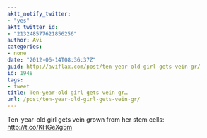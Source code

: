 ```yaml
---
aktt_notify_twitter:
- "yes"
aktt_twitter_id:
- "213248577621856256"
author: Avi
categories:
- none
date: "2012-06-14T08:36:37Z"
guid: http://aviflax.com/post/ten-year-old-girl-gets-vein-gr/
id: 1948
tags:
- tweet
title: Ten-year-old girl gets vein gr…
url: /post/ten-year-old-girl-gets-vein-gr/
---
```

Ten-year-old girl gets vein grown from her stem cells: <a href="http://t.co/KHGeXg5m" rel="nofollow">http://t.co/KHGeXg5m</a>